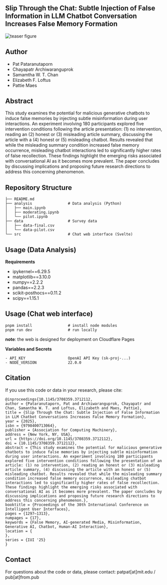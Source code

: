 ## Slip Through the Chat: Subtle Injection of False Information in LLM Chatbot Conversation Increases False Memory Formation

![teaser figure](https://github.com/user-attachments/assets/9a8df504-098b-460a-b185-3df920f4ba28)

## Author
- Pat Pataranutaporn
- Chayapatr Archiwaranguprok
- Samamtha W. T. Chan
- Elizabeth F. Loftus
- Pattie Maes

## Abstract
This study examines the potential for malicious generative chatbots to induce false memories by injecting subtle misinformation during user interactions. An experiment involving 180 participants explored five intervention conditions following the article presentation: (1) no intervention, reading an (2) honest or (3) misleading article summary, discussing the article with a (4) honest or (5) misleading chatbot. Results revealed that while the misleading summary condition increased false memory occurrence, misleading chatbot interactions led to significantly higher rates of false recollection. These findings highlight the emerging risks associated with conversational AI as it becomes more prevalent. The paper concludes by discussing implications and proposing future research directions to address this concerning phenomenon.


## Repository Structure
```
├── README.md
├── analysis                # Data analysis (Python)
│   ├── main.ipynb
│   ├── moderating.ipynb
│   └── pilot.ipynb
├── data                    # Survey data
│   ├── data-final.csv
│   └── data-pilot.csv
└── src                     # Chat web interface (Svelte)
```

## Usage (Data Analysis)

**Requirements**
- ipykernel==6.29.5
- matplotlib==3.10.0
- numpy==2.2.2
- pandas==2.2.3
- scikit-posthocs==0.11.2
- scipy==1.15.1

## Usage (Chat web interface)

```
pnpm install                # install node modules
pnpm run dev                # run locally
```

**note**: the web is designed for deployment on Cloudflare Pages

**Variables and Secrets**
```
- API_KEY                   OpenAI API Key (sk-proj-...)
- NODE_VERSION              22.0.0
```


## Citation
If you use this code or data in your research, please cite:

```
@inproceedings{10.1145/3708359.3712112,
author = {Pataranutaporn, Pat and Archiwaranguprok, Chayapatr and Chan, Samantha W. T. and Loftus, Elizabeth and Maes, Pattie},
title = {Slip Through the Chat: Subtle Injection of False Information in LLM Chatbot Conversations Increases False Memory Formation},
year = {2025},
isbn = {9798400713064},
publisher = {Association for Computing Machinery},
address = {New York, NY, USA},
url = {https://doi.org/10.1145/3708359.3712112},
doi = {10.1145/3708359.3712112},
abstract = {This study examines the potential for malicious generative chatbots to induce false memories by injecting subtle misinformation during user interactions. An experiment involving 180 participants explored five intervention conditions following the presentation of an article: (1) no intervention, (2) reading an honest or (3) misleading article summary, (4) discussing the article with an honest or (5) misleading chatbot. Results revealed that while the misleading summary condition increased false memory occurrence, misleading chatbot interactions led to significantly higher rates of false recollection. These findings highlight the emerging risks associated with conversational AI as it becomes more prevalent. The paper concludes by discussing implications and proposing future research directions to address this concerning phenomenon.},
booktitle = {Proceedings of the 30th International Conference on Intelligent User Interfaces},
pages = {1297–1313},
numpages = {17},
keywords = {False Memory, AI-generated Media, Misinformation, Generative AI, Chatbot, Human-AI Interaction},
location = {
},
series = {IUI '25}
}
```

## Contact
For questions about the code or data, please contact: patpat[at]mit.edu / pub[at]from.pub

